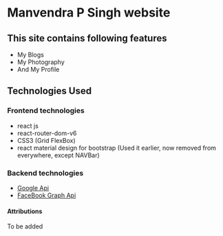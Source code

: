 # Manvendra P Singh website

## This site contains following features 
- My Blogs 
- My Photography
- And My Profile

## Technologies Used

### Frontend technologies

- react js
- react-router-dom-v6
- CSS3 (Grid FlexBox)
- react material design for bootstrap (Used it earlier, now removed from everywhere, except NAVBar)

### Backend technologies
- [ Google Api ](https://developers.google.com/blogger/docs/3.0/reference)
- [FaceBook Graph Api](https://developers.facebook.com/docs/graph-api/reference/)

#### Attributions
To be added
